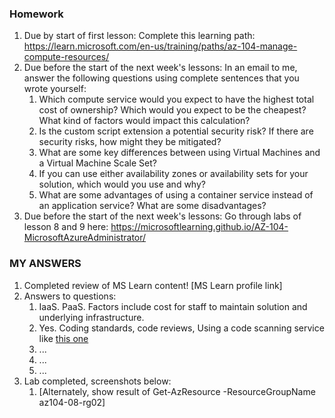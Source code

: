 ### Homework
1. Due by start of first lesson: Complete this learning path: https://learn.microsoft.com/en-us/training/paths/az-104-manage-compute-resources/
2. Due before the start of the next week's lessons: In an email to me, answer the following questions using complete sentences that you wrote yourself:
    1. Which compute service would you expect to have the highest total cost of ownership? Which would you expect to be the cheapest? What kind of factors would impact this calculation? 
    2. Is the custom script extension a potential security risk? If there are security risks, how might they be mitigated?
    3. What are some key differences between using Virtual Machines and a Virtual Machine Scale Set? 
    4. If you can use either availability zones or availability sets for your solution, which would you use and why? 
    5. What are some advantages of using a container service instead of an application service? What are some disadvantages?
3. Due before the start of the next week's lessons: Go through labs of lesson 8 and 9 here: https://microsoftlearning.github.io/AZ-104-MicrosoftAzureAdministrator/


### MY ANSWERS 

1. Completed review of MS Learn content! [MS Learn profile link]
2. Answers to questions:
   1. IaaS. PaaS. Factors include cost for staff to maintain solution and underlying infrastructure.
   2. Yes. Coding standards, code reviews, Using a code scanning service like [this one](https://github.blog/2023-09-20-announcing-general-availability-of-github-advanced-security-for-azure-devops/)
   3. ...
   4. ...
   5. ...
3. Lab completed, screenshots below:
   1. [Alternately, show result of Get-AzResource -ResourceGroupName az104-08-rg02]
   